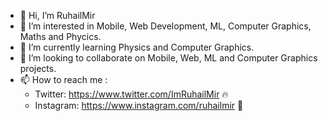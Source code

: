 - 👋 Hi, I’m RuhailMir
- 👀 I’m interested in Mobile, Web Development, ML, Computer Graphics, Maths and Phycics.
- 🌱 I’m currently learning Physics and Computer Graphics.
- 💞️ I’m looking to collaborate on Mobile, Web, ML and Computer Graphics projects.
- 📫 How to reach me :
    - Twitter: https://www.twitter.com/ImRuhailMir 🔥
    - Instagram: https://www.instagram.com/ruhailmir 💙
<!---
ruhailmir/ruhailmir is a ✨ special ✨ repository because its `README.md` (this file) appears on your GitHub profile.
You can click the Preview link to take a look at your changes.
--->
